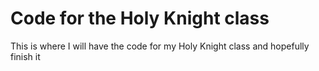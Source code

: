 # Code for the Holy Knight class

This is where I will have the code for my Holy Knight class and hopefully finish it
